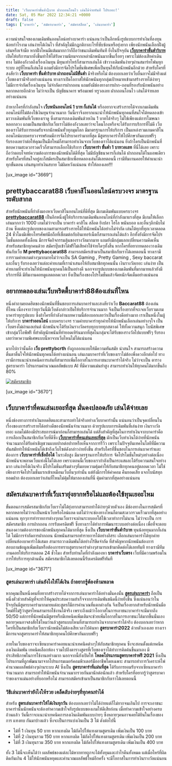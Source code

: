 ```yaml
---
title: 'เว็บบาคาร่าขั้นต่ำ1บาท ฝากถอนโอนไว เล่นได้จ่ายทันที โปรเยอะ!'
date: Sat, 05 Mar 2022 12:34:21 +0000
draft: false
tags: ['บาคาร่า', 'สมัครบาคาร่า', 'สมัครสล็อต', 'เล่นบาคาร่า']
---
```


ความน่าสนใจของเกมเดิมพันออนไลน์อย่างบาคาร่า แน่นอนว่าเป็นอีกหนึ่งรูปแบบการทำเงินที่ลงทุนน้อยกำไรงาม เล่นง่ายได้เงินไว ที่สำคัญไม่มีกฎกติกาอะไรที่ซับซ้อนหรือยุ่งยาก เพียงนักพนันเลือกฝั่งผู้เล่นหรือเจ้ามือ หากฝั่งไหนมีแต้มมากกว่าก็ถือว่าชนะเดิมพันทันที ยิ่งในปัจจุบัน [**เว็บบาคาร่าขั้นต่ำ1บาท**](/เว็บบาคาร่าขั้นต่ำ1บาท/) เปิดให้บริการมากยิ่งขึ้นทำให้ได้รับความนิยมจากเหล่านักพนันมากขึ้นเรื่อยๆ เพราะไม่ต้องเสียค่าเดินทาง ไม่ต้องกังวลถึงเรื่องเงินทุน มีทุนเท่าไหร่ก็สามารถเล่นได้ เข้าวางเดิมพันง่ายๆผ่านสมาร์ทโฟนทุกระบบ อยู่ที่ไหนก็เล่นได้ แถมยังมีการจัดโปรโมชั่นพิเศษเพื่อเป็นทุนให้กับนักพนันอีกด้วย สำหรับใครที่สงสัยว่า **เว็บบาคาร่า ขั้นต่ำ1บาท ฝากถอนไม่มีขั้นต่ำ** มีจริงหรือไม่ ต้องบอกเลยว่าเว็บอื่นอาจไม่มีจริงแต่เว็บของเรามีจริงอย่างแน่นอน ทางเราเปิดโอกาสให้นักพนันทุกกลุ่มเป้าหมายเข้ามาสร้างรายได้ง่ายๆ ไม่มีการจำกัดเรื่องเงินทุน ไม่จำกัดการฝากถอน แถมยังมีช่องทางการฝาก-ถอนที่รองรับนักพนันอย่างหลากหลายอีกด้วย ไม่ว่าจะเป็น บัญชีธนาคาร พร้อมเพย์ ทรูวอเลท ฝากถอนโอนไว เล่นได้จ่ายเลยอย่างแน่นอน

ถ้าหากใครที่กำลังสนใจ **เว็บพนันออนไลน์ 1 บาท ก็เล่นได้** หรืออยากจะสร้างรายได้จากเกมเดิมพันออนไลน์ที่ไม่ต้องใช้เงินทุนจำนวนมาก วันนี้เราจึงอยากแนะนำให้นักพนันทุกคนที่สนใจได้ทดลองเข้ามาวางเดิมพันที่เว็บของเราดู ซึ่งสามารถลงเดิมพันด้วยเงิน 1 บาทได้จริงๆ ไม่ใช่เพียงแต่การโฆษณาหลอกลวง แถมเป็นสมาชิกกับเว็บเราไม่ต้องกังวลเลยว่าจะโดนโกงหรือจะได้รับการบริการที่ไม่ดี เว็บของเราได้รับการยอมรับจากนักพนันทั่วทุกมุมโลก มีมาตรฐานการให้บริการ เป็นแหล่งรวมเกมคาสิโนออนไลน์แบบครบวงจรพร้อมมีการจัดโปรบาคาร่ามากที่สุด มีสูตรบาคาร่าให้ไปศึกษากันแบบฟรีๆ รับรองเลยว่าต่อให้คุณเป็นมือใหม่ก็สามารถทำเงินจากเว็บของเราได้แน่นอน ยิ่งถ้าใครเป็นนักพนันที่ชอบความสะดวกรวดเร็วก็สามารถเลือกใช้บริการ **เว็บบาคาร่า ขั้นต่ำ 1 บาทวอเลท** ที่นี่ได้เลย เพราะถือว่าตอบโจทย์ความต้องการของนักพนันได้ดีที่สุด ไม่มีบัญชีธนาคารก็เล่นได้ ฝากถอนได้ในแอพเดียว สำหรับใครที่สนใจอยู่ละก็สมัครเป็นสมาชิกเพื่อทดลองเล่นได้เลยตอนนี้ เรามีทีมงานคอยให้คำแนะนำทุกขั้นตอน เล่นสนุกทำเงินสบาย ไม่ผิดหวังแน่นอน ท้าให้ลองเลย!!!

\[ux\_image id="3669"\]

**prettybaccarat88 เว็บคาสิโนออนไลน์ครบวงจร มาตรฐานระดับสากล**
--------------------------------------------------------------

สำหรับนักพนันที่กำลังมองหาเว็บคาสิโนออนไลน์ที่ดีที่สุด มีเกมเดิมพันแบบครบวงจร [**prettybaccarat88**](/archives/) เป็นอีกหนึ่งผู้ให้บริการเกมเดิมพันออนไลน์ที่กำลังมาแรงที่สุด มีเกมให้เลือกเล่นมากกว่า 1000 เกมไม่ว่าจะเป็น บาคาร่า คาสิโน สล็อต ยิงปลา ไฮโล พนันบอล และอื่นๆอีกนับไม่ถ้วน ซึ่งแต่ละรูปแบบของเกมสามารถสร้างรายได้ให้นักพนันได้อย่างไม่จำกัด เล่นได้ทุกที่ทุกเวลาตลอด 24 ชั่วโมงมีเพียงโทรศัพท์มือถือที่เชื่อมต่อกับอินเทอร์เน็ตก็สามารถเล่นได้แล้ว อีกทั้งยังมีการจัดโปรโมชั่นตลอดทั้งเดือน มีการจัดกิจกรรมลุ้นของรางวัลมากมาย แถมยังมีกลุ่มแลกเปลี่ยนความคิดเห็นสำหรับสมาชิกทุกคนด้วย สมัครปุ๊บเข้าได้ฟรีไม่เสียค่าใช้จ่ายใดๆทั้งสิ้น หากใครที่อยากทดลองวางเดิมพันกับเว็บ **M prettybaccarat88** สามารถสมัครเข้ามาเป็นสมาชิกกับเราได้เลยตอนนี้ ทางเรามีการรวมค่ายเกมต่างๆมากมายไม่ว่าจะเป็น SA Gaming , Pretty Gaming , Sexy baccarat และอื่นๆ รับรองเลยว่าแต่ละค่ายเกมที่เรานำเสนอให้กับสมาชิกทุกคนนั้น เงินรางวัลเยอะ เล่นง่าย เป็นค่ายเกมที่จะทำเงินให้นักพนันทุกคนได้เป็นอย่างดี นอกจากรูปแบบของเกมเดิมพันที่มากมายแล้วยังมีบริการที่ดี มีทีมงานคอยดูแลตลอดเวลา ยิ่งเป็นเรื่องของโปรโมชั่นแล้วจัดหนักจัดเต็มอย่างแน่นอน

**อยากทดลองเล่นเว็บพริตตี้บาคาร่า88ต้องเล่นที่ไหน**
---------------------------------------------------

หนึ่งคำถามยอดฮิตของนักพนันที่ชื่นชอบการเล่นบาคาร่าและสงสัยว่าเว็บ **Baccarat88** ต้องเล่นที่ไหน เนื่องจากว่าทุกวันนี้มีเว็บดังกล่าวเปิดให้บริการจำนวนมาก จึงเป็นเรื่องยากที่จะเจอเว็บรวมเกมบาคาร่าทุกรูปแบบ ซึ่งถ้าใครที่กำลังอ่านบทความนี้ต้องบอกเลยว่าเป็นเรื่องดีอย่างมาก เราเป็นหนึ่งในผู้ให้บริการ **บาคาร่าออนไลน์** แบบครบวงจร รวมค่ายบาคาร่าทุกค่ายให้นักพนันเลือกเล่นอย่างจุใจ เป็นเว็บตรงไม่ผ่านเอเย่นต์ นักพนันจะได้รับเงินรางวัลครบทุกบาททุกสตางค์ ให้ทั้งความสนุก โบนัสพิเศษ เข้ากลุ่มวีไอพีฟรี ที่สำคัญนักพนันที่ทำยอดเทิร์นมากที่สุดในกลุ่มจะได้รับของรางวัลไปแบบฟรีๆ รับรองเลยว่าหาความพิเศษแบบนี้หาจากเว็บไหนไม่ได้แน่นอน

มากไปกว่านั้นคือ **เว็บ prettybcrth** ยังถูกออกแบบให้มีความทันสมัย น่าสนใจ สามารถสร้างความตื่นตาตื่นใจให้นักพนันทุกคนได้อย่างแน่นอน เล่นเกมบาคาร่าที่เว็บของเราไม่ต้องพึ่งดวงอีกต่อไป ทางเรามีการแนะนำเทคนิคการเล่นที่สามารถเพิ่มโอกาสในการเอาชนะบาคาร่าได้จริง ไม่ว่าจะเป็น ตารางสูตรบาคาร่า โปรแกรมคำนวณผลลัพธ์แบบ AI ที่มีความแม่นยำสูง สามารถทำเงินให้ทุกคนได้มากขึ้นถึง 80%

[![สมัครสมาชิก](register-button.png)](https://member.ufarec.com/register/?s=avfreex24;lang=th)

\[ux\_image id="3670"\]

**เว็บบาคาร่าที่คนเล่นเยอะที่สุด มั่นคงปลอดภัย เล่นได้จ่ายเลย**
---------------------------------------------------------------

หนึ่งช่องทางการทำเงินยอดฮิตและสามารถทำได้จริงอย่างเว็บบาคาร่านั้น แน่นอนว่าเป็นจุดเปลี่ยนในเรื่องของการสร้างรายได้อย่างดีของนักพนันจำนวนมาก ด้วยรูปแบบการเดิมพันที่เล่นง่าย เงินรางวัลเยอะ แถมไม่ต้องมีประสบการณ์มาก่อนก็สามารถเล่นได้ แต่สิ่งสำคัญที่สุดในการทำเงินจากบาคาร่าคือการเลือกเป็นสมาชิกกับเว็บที่ดีซึ่ง [**เว็บบาคาร่าที่คนเล่นเยอะที่สุด**](/เว็บบาคาร่าที่คนเล่นเย/) มักเป็นเว็บทำเงินได้ง่ายที่นักพนันจำนวนมากได้รับคำเชิญชวนแบบปากต่อปากหรือเห็นจากการรีวิว เพราะในปัจจุบันเทคโนโลยีที่มีความทันสมัยทำให้นักพนันได้เข้าถึงเว็บไซต์ดังกล่าวง่ายยิ่งขึ้น สำหรับใครที่ชื่นชอบในการเล่นบาคาร่าและต้องการ **เว็บบาคาร่าที่เชื่อถือได้** ในระดับสูง มีมาตรฐานการให้บริการ จัดโปรโมชั่นใหม่ๆอย่างต่อเนื่อง นักพนันจะพลาดเว็บแห่งนี้ไม่ได้เลย เพราะตอนนี้เว็บของเรากำลังเป็นกระแสและได้รับความสนใจอย่างมาก เล่นง่ายได้เงินจริง มีโปรโมชั่นเสริมต่างๆที่มอบความคุ้มค่าให้กับสมาชิกทุกคนอยู่ตลอดเวลา ไม่ใช่เพียงการจัดโปรโมชั่นแรกเข้าเหมือนเว็บอื่นๆเท่านั้น แต่ยังมีการให้ค่าคอม คืนยอดเสีย แจกโบนัสทุกยอดฝาก ต้องบอกเลยว่าเล่นที่ไหนไม่คุ้มให้มาลองเล่นที่นี่ คุ้มค่ามากที่สุดอย่างแน่นอน

**สมัครเล่นบาคาร่าที่เว็บเรายุ่งยากหรือไม่และต้องใช้ทุนเยอะไหม**
----------------------------------------------------------------

ขั้นตอนการสมัครสมาชิกกับเว็บเราไม่ได้ยุ่งยากสามารถทำได้ง่ายๆด้วยตัวเอง มีช่องทางในการสมัครที่หลากหลายไม่ว่าจะเป็นหน้าเว็บหรือไลน์แอด แต่ไม่ว่าจะช่องทางไหนก็ตามสะดวกรวดเร็วมากที่สุดอย่างแน่นอน ทุกๆการทำรายการต่างๆบนเว็บเราจะผ่านระบบออโต้ใช้เวลาทำการไม่นาน ไม่ว่าจะเป็น การสมัครสมาชิก การฝากถอน การรับเครดิตฟรี ซึ่งทางเราได้ทำการพัฒนาระบบอย่างต่อเนื่อง เพื่อที่จะตอบสนองความต้องการของนักพนันทุกคนได้มากที่สุด ซึ่งเป็น **เว็บบาคาร่าขั้นต่ำ1บาท** ทุนน้อยทุนมากก็เล่นได้ ไม่มีการจำกัดการฝากถอน นักพนันสามารถทำรายการได้อย่างอิสระ เลือกเล่นบาคาร่าได้ทุกค่าย เปลี่ยนห้องบาคาร่าได้เสมอ สามารถวางเดิมพันได้อย่างไร้ขีดจำกัด ที่สำคัญหากนักพนันต้องการสอบถามข้อมูลเพิ่มเติมหรือต้องการทราบสูตรบาคาร่าต่างๆสามารถเข้ามาติดต่อได้เลยทันที ทางเรามีทีมงานคอยให้บริการตลอด 24 ชั่วโมง สำหรับท่านใดที่กำลังมองหา **บาคาร่าเว็บตรง** เว็บที่มีความพร้อมในการให้บริการทุกด้านนั้น สมัครสมาชิกได้เลยตอนนี้รับเครดิตฟรีทันที

\[ux\_image id="3671"\]

### **สูตรเล่นบาคาร่า เล่นยังไงให้ได้เงิน ถ้าอยากรู้ต้องห้ามพลาด**

หากคุณเป็นหนึ่งคนที่อยากสร้างรายได้จากการเล่นบาคาร่าได้อย่างมั่นคงนั้น [**สูตรเล่นบาคาร่า**](/เว็บบาคาร่าขั้นต่ำ1บาท-2/) ถือเป็นหนึ่งตัวช่วยสำคัญที่จะทำให้คุณประสบความสำเร็จจากการเดิมพันชนิดนี้ง่ายยิ่งขึ้น ซึ่งแน่นอนว่าในปัจจุบันมีสูตรบาคาร่ามากมายแต่ละสูตรก็มีการคำนวณที่แตกต่างกัน จึงเป็นเรื่องยากสำหรับนักพนันมือใหม่ที่ไม่รู้ว่าสูตรไหนสามารถใช้งานได้จริง เพราะถึงแม้ว่าโอกาสในการเอาชนะบาคาร่าจะมีมากถึง 50/50 แต่การที่นักพนันมีสูตรหรือมีเทคนิคเพิ่มเติมจะช่วยเพิ่มโอกาสในการเอาชนะได้มากขึ้นนั่นเอง หลายๆคนอาจสงสัยใช่ไหมว่าแล้วสูตรแบบไหนที่สามารถทำเงินจากบาคาร่าได้จริง ต้องบอกเลยว่าหากใครที่เป็นสมาชิกกับเว็บเรานักพนันไม่ต้องเสียเวลาไปค้นหา **สูตรบาคาร่า2022** ด้วยตัวเองเลย ทางเรามีการแจกสูตรบาคาร่าให้สมาชิกทุกคนไปศึกษากันแบบฟรีๆ

ภายในเว็บของเราจะเซียนบาคาร่าคอยแนะนำเทคนิคต่างๆให้กับสมาชิกทุกคน ซึ่งจะสอนตั้งแต่เทคนิคลงเงินเดิมพัน เทคนิคเลือกห้อง รวมไปถึงตารางสูตรที่เว็บของเราได้ทำการคิดค้นขึ้นมาเอง มีประสิทธิภาพในการใช้งานอย่างมาก นอกจากนี้ยังเปิดให้ **โหลดโปรแกรมสูตรบาคาร่าฟรี 2021** ซึ่งเป็นโปรแกรมที่ถูกพัฒนามาจากโปรแกรมเมอร์คอมพิวเตอร์มืออาชีพโดยเฉพาะ สามารถทำการวิเคราะห์ไพ่ คำนวณผลลัพธ์ต่างๆผ่านระบบ AI ซึ่งเป็น **สูตรบาคาร่าที่แม่นที่สุด** ได้รับการยอมรับจากเซียนบาคาร่าจำนวนมาก สามารถทำให้นักพนันจำนวนมากรวยกันมานักต่อนักแล้ว สำหรับใครที่อยากรู้ว่าสูตรบาคาร่าของเราแม่นอย่างที่บอกหรือไม่ สามารถสมัครเข้ามาเป็นสมาชิกกับเราได้เลยตอนนี้

### **วิธีเล่นบาคาร่ายังไงให้รวย เคล็ดลับง่ายๆที่ทุกคนทำได้**

สำหรับ **สูตรเล่นบาคาร่าให้ได้เงินทุกวัน** ต้องบอกเลยว่าไม่ได้ง่ายแต่ก็ไม่ยากจนเกินไป การจะเอาชนะบาคาร่านั้นนักพนันจะต้องทำความเข้าใจกับรูปแบบของเกมให้ดีเสียก่อน เมื่อทำความเข้าใจอย่างครบถ้วนแล้ว วันนี้เราจะแนะนำเทคนิคการลงเงินเดิมพันแบบง่ายๆ ซึ่งหลายๆคนอาจเคยได้ยินในเรื่องของการ แทงทบ กันมาบ้างแล้ว ซึ่งจะเป็นการแบ่งเงินเป็น 3 ไม้ ดังต่อไปนี้

*   ไม้ที่ 1 เงินทุน 50 บาท หากแทงผิด ไม้ถัดไปให้แทงตามสูตรเดิม เพิ่มเงินเป็น 100 บาท
*   ไม้ที่ 2 เงินทุนรวม 150 บาท หากแทงผิด ไม้ถัดไปให้แทงตามสูตรเดิม เพิ่มเงินเป็น 200 บาท
*   ไม้ที่ 3 เงินทุนรวม 350 บาท หากแทงผิด ไม้ถัดไปให้แทงตามสูตรเดิม เพิ่มเงินเป็น 400 บาท

ทั้ง 3 ไม้นี้จะเห็นได้ว่า ผลลัพธ์ของแต่ละไม้หากทายถูกจะได้ทั้งทุนและกำไรคืนทั้งหมด แต่เมื่อไหร่ที่ผิดติดกันเกิน 4 ไม้ให้นักพนันหยุดและคำนวณผลลัพธ์ใหม่อีกครั้ง จะมีโอกาสในการทำเงินรางวัลแน่นอน